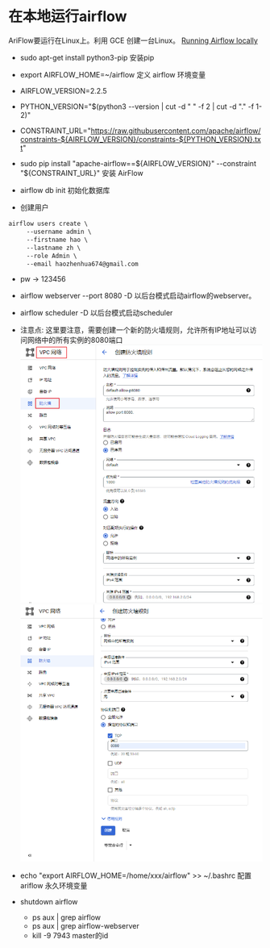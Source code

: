 # 在本地运行airflow
AriFlow要运行在Linux上。利用 GCE 创建一台Linux。
[Running Airflow locally](https://airflow.apache.org/docs/apache-airflow/stable/start/local.html)

* sudo apt-get install python3-pip 安装pip
* export AIRFLOW_HOME=~/airflow 定义 airflow 环境变量

* AIRFLOW_VERSION=2.2.5
* PYTHON_VERSION="$(python3 --version | cut -d " " -f 2 | cut -d "." -f 1-2)"
* CONSTRAINT_URL="https://raw.githubusercontent.com/apache/airflow/constraints-${AIRFLOW_VERSION}/constraints-${PYTHON_VERSION}.txt"

* sudo pip install "apache-airflow==${AIRFLOW_VERSION}" --constraint "${CONSTRAINT_URL}" 安装 AirFlow

* airflow db init 初始化数据库
* 创建用户
```
airflow users create \
     --username admin \
     --firstname hao \
     --lastname zh \
     --role Admin \
     --email haozhenhua674@gmail.com
```
* pw -> 123456
* airflow webserver --port 8080 -D 以后台模式启动airflow的webserver。
* airflow scheduler -D 以后台模式启动scheduler

* 注意点: 这里要注意，需要创建一个新的防火墙规则，允许所有IP地址可以访问网络中的所有实例的8080端口
  ![创建防火墙规则01](../../image/add_firewall01.png)
  ![创建防火墙规则02](../../image/add_firewall02.png)

* echo "export AIRFLOW_HOME=/home/xxx/airflow" >> ~/.bashrc 配置 ariflow 永久环境变量

* shutdown airflow
  - ps aux | grep airflow
  - ps aux | grep airflow-webserver
  - kill -9 7943 master的id